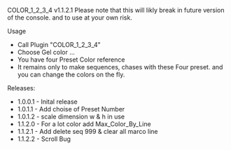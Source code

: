 COLOR_1_2_3_4 v1.1.2.1
Please note that this will likly break in future version of the console. and to use at your own risk.

Usage
* Call Plugin "COLOR_1_2_3_4" 
* Choose Gel color ...
* You have four Preset Color reference 
* It remains only to make sequences, chases with these Four preset. and you can change the colors on the fly.

Releases:
* 1.0.0.1 - Inital release
* 1.0.1.1 - Add choise of Preset Number
* 1.0.1.2 - scale dimension w & h in use 
* 1.1.2.0 - For a lot color add Max_Color_By_Line
* 1.1.2.1 - Add delete seq 999 & clear all marco line
* 1.1.2.2 - Scroll Bug